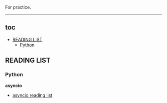 For practice.

-----

## toc

<!-- vim-markdown-toc GFM -->

* [READING LIST](#reading-list)
    * [Python](#python)

<!-- vim-markdown-toc -->

## READING LIST

### Python

**asyncio**

- [asyncio reading list](https://morestina.net/blog/1213/asyncio-reading-list)

